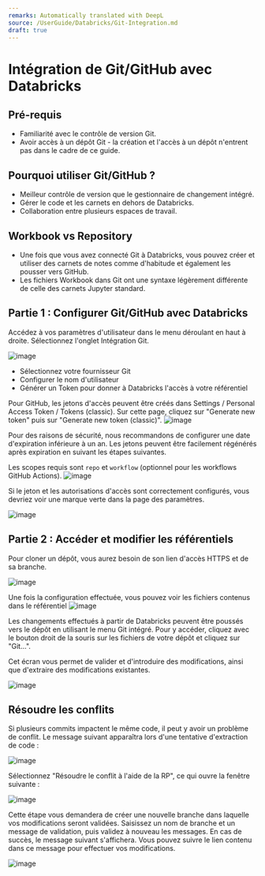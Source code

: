 ```yaml
---
remarks: Automatically translated with DeepL
source: /UserGuide/Databricks/Git-Integration.md
draft: true
---
```


# Intégration de Git/GitHub avec Databricks

<!---removed due to accessibility requirements
<video width="600" height="350" controls>
    <source src="/api/media/git-integration.mp4" type="video/mp4">
    Votre navigateur ne prend pas en charge la balise vidéo.
</video>
-->

## Pré-requis

- Familiarité avec le contrôle de version Git.
- Avoir accès à un dépôt Git - la création et l'accès à un dépôt n'entrent pas dans le cadre de ce guide.

## Pourquoi utiliser Git/GitHub ?

- Meilleur contrôle de version que le gestionnaire de changement intégré.
- Gérer le code et les carnets en dehors de Databricks.
- Collaboration entre plusieurs espaces de travail.

## Workbook vs Repository

- Une fois que vous avez connecté Git à Databricks, vous pouvez créer et utiliser des carnets de notes comme d'habitude et également les pousser vers GitHub.
- Les fichiers Workbook dans Git ont une syntaxe légèrement différente de celle des carnets Jupyter standard.

## Partie 1 : Configurer Git/GitHub avec Databricks

Accédez à vos paramètres d'utilisateur dans le menu déroulant en haut à droite. Sélectionnez l'onglet Intégration Git.

![image](https://user-images.githubusercontent.com/3179656/236484074-eb2b631a-b130-4eda-8554-26a79bf8bb9d.png)

- Sélectionnez votre fournisseur Git
- Configurer le nom d'utilisateur
- Générer un Token pour donner à Databricks l'accès à votre référentiel

Pour GitHub, les jetons d'accès peuvent être créés dans Settings / Personal Access Token / Tokens (classic). Sur cette page, cliquez sur "Generate new token" puis sur "Generate new token (classic)".
![image](https://user-images.githubusercontent.com/3179656/236484380-d193ae59-1a9c-434e-a7ec-790d691c1a89.png)

Pour des raisons de sécurité, nous recommandons de configurer une date d'expiration inférieure à un an. Les jetons peuvent être facilement régénérés après expiration en suivant les étapes suivantes.

Les scopes requis sont `repo` et `workflow` (optionnel pour les workflows GitHub Actions).
![image](/api/docs/UserGuide/Databricks/TokenScopes.png)

Si le jeton et les autorisations d'accès sont correctement configurés, vous devriez voir une marque verte dans la page des paramètres.

![image](https://user-images.githubusercontent.com/3179656/236485049-c9a97fd0-3737-4c7d-9f3d-58242a32363c.png)

## Partie 2 : Accéder et modifier les référentiels

Pour cloner un dépôt, vous aurez besoin de son lien d'accès HTTPS et de sa branche.

![image](https://user-images.githubusercontent.com/3179656/236485166-3ed15a99-2ad6-4a97-9d17-8f46bbf1c111.png)

Une fois la configuration effectuée, vous pouvez voir les fichiers contenus dans le référentiel
![image](/api/docs/UserGuide/Databricks/GitMenu.png)

Les changements effectués à partir de Databricks peuvent être poussés vers le dépôt en utilisant le menu Git intégré. Pour y accéder, cliquez avec le bouton droit de la souris sur les fichiers de votre dépôt et cliquez sur "Git...".

Cet écran vous permet de valider et d'introduire des modifications, ainsi que d'extraire des modifications existantes.

![image](/api/docs/UserGuide/Databricks/GitMenu2.png)

## Résoudre les conflits

Si plusieurs commits impactent le même code, il peut y avoir un problème de conflit. Le message suivant apparaîtra lors d'une tentative d'extraction de code :

![image](/api/docs/UserGuide/Databricks/MergeConflict.png)

Sélectionnez "Résoudre le conflit à l'aide de la RP", ce qui ouvre la fenêtre suivante :

![image](/api/docs/UserGuide/Databricks/MergeConflict2.png)

Cette étape vous demandera de créer une nouvelle branche dans laquelle vos modifications seront validées. Saisissez un nom de branche et un message de validation, puis validez à nouveau les messages. En cas de succès, le message suivant s'affichera. Vous pouvez suivre le lien contenu dans ce message pour effectuer vos modifications.

![image](/api/docs/UserGuide/Databricks/MergeConflict3.png)

<!-- ## Automatiser les extractions Git

? ? -->
